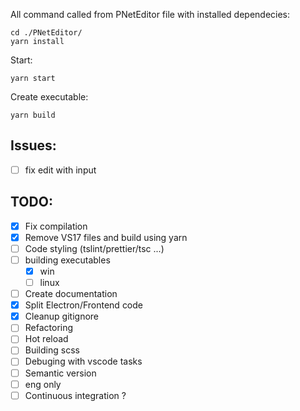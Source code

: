 
All command called from PNetEditor file with installed dependecies:
```
cd ./PNetEditor/
yarn install
```
Start:
```
yarn start
```
Create executable:
```
yarn build
```
## Issues:
 - [ ] fix edit with input

## TODO:
 - [X] Fix compilation
 - [X] Remove VS17 files and build using yarn
 - [ ] Code styling (tslint/prettier/tsc ...)
 - [ ] building executables
   - [X] win
   - [ ] linux
 - [ ] Create documentation
 - [X] Split Electron/Frontend code
 - [X] Cleanup gitignore
 - [ ] Refactoring
 - [ ] Hot reload
 - [ ] Building scss
 - [ ] Debuging with vscode tasks
 - [ ] Semantic version
 - [ ] eng only
 - [ ] Continuous integration ?

